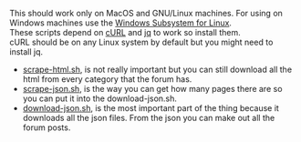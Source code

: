 This should work only on MacOS and GNU/Linux machines. For using on Windows machines use the [Windows Subsystem for Linux](https://learn.microsoft.com/en-us/windows/wsl/).   
These scripts depend on [cURL](https://github.com/curl/curl) and [jq](https://github.com/jqlang/jq) to work so install them.  
cURL should be on any Linux system by default but you might need to install jq.  

- [scrape-html.sh](scrape-html.sh), is not really important but you can still download all the html from every category that the forum has.
- [scrape-json.sh](scrape-json.sh), is the way you can get how many pages there are so you can put it into the download-json.sh.
- [download-json.sh](download-json.sh), is the most important part of the thing because it downloads all the json files. From the json you can make out all the forum posts.
